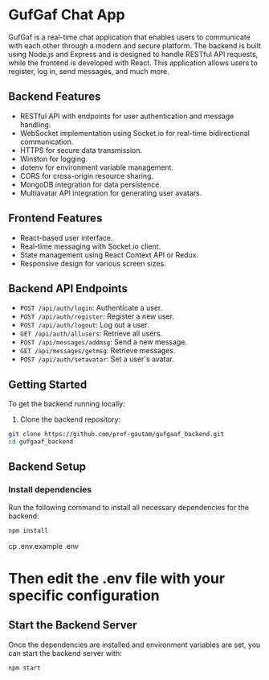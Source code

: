 # GufGaf Chat App

GufGaf is a real-time chat application that enables users to communicate with each other through a modern and secure platform. The backend is built using Node.js and Express and is designed to handle RESTful API requests, while the frontend is developed with React. This application allows users to register, log in, send messages, and much more.

## Backend Features

- RESTful API with endpoints for user authentication and message handling.
- WebSocket implementation using Socket.io for real-time bidirectional communication.
- HTTPS for secure data transmission.
- Winston for logging.
- dotenv for environment variable management.
- CORS for cross-origin resource sharing.
- MongoDB integration for data persistence.
- Multiavatar API integration for generating user avatars.

## Frontend Features

- React-based user interface.
- Real-time messaging with Socket.io client.
- State management using React Context API or Redux.
- Responsive design for various screen sizes.

## Backend API Endpoints

- `POST /api/auth/login`: Authenticate a user.
- `POST /api/auth/register`: Register a new user.
- `POST /api/auth/logout`: Log out a user.
- `GET /api/auth/allusers`: Retrieve all users.
- `POST /api/messages/addmsg`: Send a new message.
- `GET /api/messages/getmsg`: Retrieve messages.
- `POST /api/auth/setavatar`: Set a user's avatar.

## Getting Started

To get the backend running locally:

1. Clone the backend repository:

```bash
git clone https://github.com/prof-gautam/gufgaaf_backend.git
cd gufgaaf_backend

```


## Backend Setup

### Install dependencies

Run the following command to install all necessary dependencies for the backend:

```bash
npm install
```


cp .env.example .env

# Then edit the .env file with your specific configuration


## Start the Backend Server

Once the dependencies are installed and environment variables are set, you can start the backend server with:

```
npm start

```
